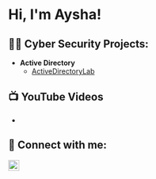 <h1>Hi, I'm Aysha! <br/ 
  - <b> 



<h2>👨‍💻 Cyber Security Projects:</h2>

- <b>Active Directory</b>
  - [ActiveDirectoryLab](https://github.com/joshmadakor1/Package-Delivery-Pathfinding-Algorithm)

<h2>📺 YouTube Videos</h2>

- <b> 

<h2> 🤳 Connect with me:</h2>


[<img align="left" alt="JoshMadakor | LinkedIn" width="22px" src="https://cdn.jsdelivr.net/npm/simple-icons@v3/icons/linkedin.svg" />][linkedin]



[linkedin]: https://www.linkedin.com/in/aysha-k-a7110338/

<!--
**joshmadakor1/joshmadakor1** is a ✨ _special_ ✨ repository because its `README.md` (this file) appears on your GitHub profile.

Here are some ideas to get you started:

- 🔭 I’m currently working on ...
- 🌱 I’m currently learning ...
- 👯 I’m looking to collaborate on ...
- 🤔 I’m looking for help with ...
- 💬 Ask me about ...
- 📫 How to reach me: ...
- 😄 Pronouns: ...
- ⚡ Fun fact: ...
-->
